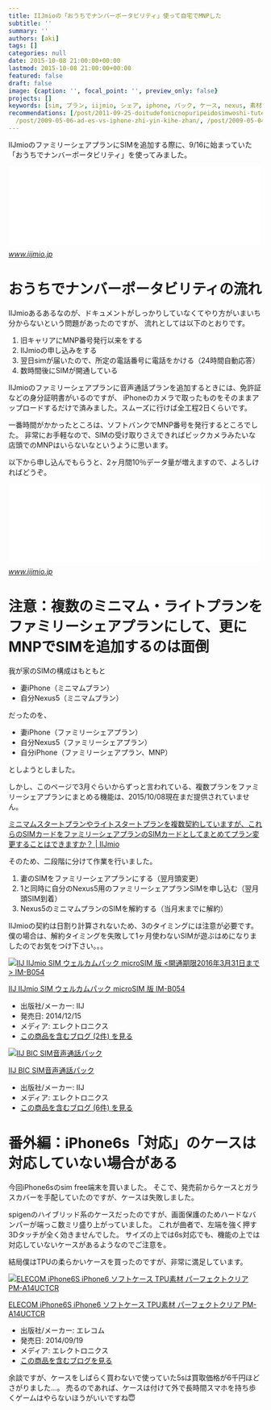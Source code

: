 ```yaml
---
title: IIJmioの「おうちでナンバーポータビリティ」使って自宅でMNPした
subtitle: ''
summary: ''
authors: [aki]
tags: []
categories: null
date: 2015-10-08 21:00:00+00:00
lastmod: 2015-10-08 21:00:00+00:00
featured: false
draft: false
image: {caption: '', focal_point: '', preview_only: false}
projects: []
keywords: [sim, プラン, iijmio, シェア, iphone, パック, ケース, nexus, 素材, pm]
recommendations: [/post/2011-09-25-doitudefonicnopuripeidosimwoshi-tuteguang-potaburuwoshi-sitemita/,
  /post/2009-05-06-ad-es-vs-iphone-zhi-yin-kihe-zhan/, /post/2009-05-04-ad-es-wojie-yue-surutameni/]
---
```

IIJmioのファミリーシェアプランにSIMを追加する際に、9/16に始まっていた「おうちでナンバーポータビリティ」を使ってみました。

<iframe src="//hatenablog-parts.com/embed?url=https%3A%2F%2Fwww.iijmio.jp%2Fhdd%2Fmiofone%2Fhomemnp%2F" title="おうちでナンバーポータビリティ｜IIJmio
" class="embed-card embed-webcard" scrolling="no" frameborder="0" style="display: block; width: 100%; height: 155px; max-width: 500px; margin: 10px 0px;"></iframe><cite class="hatena-citation"><a href="https://www.iijmio.jp/hdd/miofone/homemnp/">www.iijmio.jp</a></cite>

# おうちでナンバーポータビリティの流れ

IIJmioあるあるなのが、ドキュメントがしっかりしていなくてやり方がいまいち分からないという問題があったのですが、 流れとしては以下のとおりです。

1. 旧キャリアにMNP番号発行以来をする
2. IIJmioの申し込みをする
3. 翌日simが届いたので、所定の電話番号に電話をかける（24時間自動応答）
4. 数時間後にSIMが開通している

IIJmioのファミリーシェアプランに音声通話プランを追加するときには、免許証などの身分証明書がいるのですが、 iPhoneのカメラで取ったものをそのままアップロードするだけで済みました。スムーズに行けば全工程2日くらいです。

一番時間がかかったところは、ソフトバンクでMNP番号を発行するところでした。 非常にお手軽なので、SIMの受け取りさえできればビックカメラみたいな店頭でのMNPはいらないなというように思います。

以下から申し込んでもらうと、2ヶ月間10％データ量が増えますので、よろしければどうぞ。

<iframe src="//hatenablog-parts.com/embed?url=https%3A%2F%2Fwww.iijmio.jp%2Fcampaign%2Fmgm%2Finvite%2F%3Fid%3D573353464122315%26sns%3D0" title="IIJmio:お友達ご紹介キャンペーン!!" class="embed-card embed-webcard" scrolling="no" frameborder="0" style="display: block; width: 100%; height: 155px; max-width: 500px; margin: 10px 0px;"></iframe><cite class="hatena-citation"><a href="https://www.iijmio.jp/campaign/mgm/invite/?id=573353464122315&amp;sns=0">www.iijmio.jp</a></cite>

# 注意：複数のミニマム・ライトプランをファミリーシェアプランにして、更にMNPでSIMを追加するのは面倒

我が家のSIMの構成はもともと

- 妻iPhone（ミニマムプラン）
- 自分Nexus5（ミニマムプラン）

だったのを、

- 妻iPhone（ファミリーシェアプラン）
- 自分Nexus5（ファミリーシェアプラン）
- 自分iPhone（ファミリーシェアプラン、MNP）

としようとしました。

しかし、このページで3月ぐらいからずっと言われている、複数プランをファミリーシェアプランにまとめる機能は、2015/10/08現在まだ提供されていません。

[ミニマムスタートプランやライトスタートプランを複数契約していますが、これらのSIMカードをファミリーシェアプランのSIMカードとしてまとめてプラン変更することはできますか？ | IIJmio](https://help.iijmio.jp/app/answers/detail/a_id/93)

そのため、二段階に分けて作業を行いました。

1. 妻のSIMをファミリーシェアプランにする（翌月頭変更）
2. 1と同時に自分のNexus5用のファミリーシェアプランSIMを申し込む（翌月頭SIM到着）
3. Nexus5のミニマムプランのSIMを解約する（当月末までに解約）

IIJmioの契約は日割り計算されないため、3のタイミングには注意が必要です。 僕の場合は、解約タイミングを失敗して1ヶ月使わないSIMが遊ぶはめになりましたのでお気をつけ下さい。。。

[![IIJ IIJmio SIM ウェルカムパック microSIM 版 <開通期限2016年3月31日まで> IM-B054](https://ecx.images-amazon.com/images/I/51JS3OUjtVL._SL160_.jpg "IIJ IIJmio SIM ウェルカムパック microSIM 版 <開通期限2016年3月31日まで> IM-B054")](http://www.amazon.co.jp/exec/obidos/ASIN/B00PLIDFTO/chezou-22/)

[IIJ IIJmio SIM ウェルカムパック microSIM 版 IM-B054](http://www.amazon.co.jp/exec/obidos/ASIN/B00PLIDFTO/chezou-22/)

- 出版社/メーカー: IIJ
- 発売日: 2014/12/15
- メディア: エレクトロニクス
- [この商品を含むブログ (2件) を見る](http://d.hatena.ne.jp/asin/B00PLIDFTO/chezou-22)

[![IIJ BIC SIM音声通話パック](https://ecx.images-amazon.com/images/I/41fBpAaKaxL._SL160_.jpg "IIJ BIC SIM音声通話パック")](http://www.amazon.co.jp/exec/obidos/ASIN/B00IUFBHQS/chezou-22/)

[IIJ BIC SIM音声通話パック](http://www.amazon.co.jp/exec/obidos/ASIN/B00IUFBHQS/chezou-22/)

- 出版社/メーカー: IIJ
- メディア: エレクトロニクス
- [この商品を含むブログ (6件) を見る](http://d.hatena.ne.jp/asin/B00IUFBHQS/chezou-22)

# 番外編：iPhone6s「対応」のケースは対応していない場合がある

今回iPhone6sのsim free端末を買いました。 そこで、発売前からケースとガラスカバーを手配していたのですが、ケースは失敗しました。

spigenのハイブリッド系のケースだったのですが、画面保護のためハードなバンパーが端っこ数ミリ盛り上がっていました。 これが曲者で、左端を強く押す3Dタッチが全く効きませんでした。 サイズの上では6s対応でも、機能の上では対応していないケースがあるようなのでご注意を。

結局僕はTPUの柔らかいケースを買ったのですが、非常に満足しています。

[![ELECOM iPhone6S iPhone6 ソフトケース TPU素材 パーフェクトクリア PM-A14UCTCR](https://ecx.images-amazon.com/images/I/31pgK%2BlN0nL._SL160_.jpg "ELECOM iPhone6S iPhone6 ソフトケース TPU素材 パーフェクトクリア PM-A14UCTCR")](http://www.amazon.co.jp/exec/obidos/ASIN/B00N797VZ8/chezou-22/)

[ELECOM iPhone6S iPhone6 ソフトケース TPU素材 パーフェクトクリア PM-A14UCTCR](http://www.amazon.co.jp/exec/obidos/ASIN/B00N797VZ8/chezou-22/)

- 出版社/メーカー: エレコム
- 発売日: 2014/09/19
- メディア: エレクトロニクス
- [この商品を含むブログを見る](http://d.hatena.ne.jp/asin/B00N797VZ8/chezou-22)

余談ですが、ケースをしばらく買わないで使っていた5sは買取価格が6千円ほどさがりました...。 売るのであれば、ケースは付けて外で長時間スマホを持ち歩くゲームはやらないほうがいいですね😇


